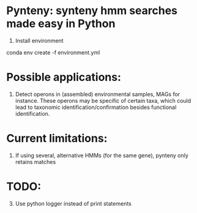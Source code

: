 # Pynteny: synteny hmm searches made easy in Python

1. Install environment

conda env create -f environment.yml

# Possible applications:

1. Detect operons in (assembled) environmental samples, MAGs for instance. These operons may be specific of certain taxa, which could lead to taxonomic identification/confirmation besides functional identification.

# Current limitations:
1. If using several, alternative HMMs (for the same gene), pynteny only retains matches


# TODO: 
3. Use python logger instead of print statements

